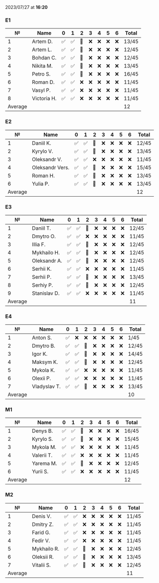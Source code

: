 2023/07/27 at **16:20**
### E1
|№|Name|0|1|2|3|4|5|6|Total|
|-----|-----|-----|-----|-----|-----|-----|-----|-----|-----|
|1|Artem D.|✅|✅|🔄|❌|❌|❌|❌|13/45|
|2|Artem L.|✅|✅|🔄|❌|❌|❌|❌|12/45|
|3|Bohdan C.|✅|✅|🔄|❌|❌|❌|❌|12/45|
|4|Nikita M.|✅|✅|🔄|❌|❌|❌|❌|13/45|
|5|Petro S.|✅|✅|🔄|❌|❌|❌|❌|16/45|
|6|Roman D.|✅|✅|❌|❌|❌|❌|❌|11/45|
|7|Vasyl P.|✅|✅|❌|❌|❌|❌|❌|11/45|
|8|Victoria H.|✅|✅|❌|❌|❌|❌|❌|11/45|
|Average|||||||||12||
### E2
|№|Name|0|1|2|3|4|5|6|Total|
|-----|-----|-----|-----|-----|-----|-----|-----|-----|-----|
|1|Daniil K.|✅|✅|🔄|❌|❌|❌|❌|12/45|
|2|Kyrylo V.|✅|✅|🔄|❌|❌|❌|❌|13/45|
|3|Oleksandr V.|✅|✅|❌|❌|❌|❌|❌|11/45|
|4|Oleksandr Vers.|✅|✅|🔄|❌|❌|❌|❌|15/45|
|5|Roman H.|✅|✅|🔄|❌|❌|❌|❌|13/45|
|6|Yulia P.|✅|✅|🔄|❌|❌|❌|❌|13/45|
|Average|||||||||12||
### E3
|№|Name|0|1|2|3|4|5|6|Total|
|-----|-----|-----|-----|-----|-----|-----|-----|-----|-----|
|1|Daniil T.|✅|✅|🔄|❌|❌|❌|❌|12/45|
|2|Dmytro O.|✅|✅|❌|❌|❌|❌|❌|11/45|
|3|Illia F.|✅|✅|🔄|❌|❌|❌|❌|12/45|
|4|Mykhailo H.|✅|✅|🔄|❌|❌|❌|❌|12/45|
|5|Oleksandr A.|✅|✅|🔄|❌|❌|❌|❌|12/45|
|6|Serhii K.|✅|✅|❌|❌|❌|❌|❌|11/45|
|7|Serhii P.|✅|✅|🔄|❌|❌|❌|❌|13/45|
|8|Serhiy P.|✅|✅|🔄|❌|❌|❌|❌|12/45|
|9|Stanislav D.|✅|✅|❌|❌|❌|❌|❌|11/45|
|Average|||||||||11||
### E4
|№|Name|0|1|2|3|4|5|6|Total|
|-----|-----|-----|-----|-----|-----|-----|-----|-----|-----|
|1|Anton S.|✅|❌|❌|❌|❌|❌|❌|1/45|
|2|Dmytro B.|✅|✅|🔄|❌|❌|❌|❌|12/45|
|3|Igor K.|✅|✅|🔄|❌|❌|❌|❌|14/45|
|4|Maksym K.|✅|✅|🔄|❌|❌|❌|❌|12/45|
|5|Mykola K.|✅|✅|❌|❌|❌|❌|❌|11/45|
|6|Olexii P.|✅|✅|❌|❌|❌|❌|❌|11/45|
|7|Vladyslav T.|✅|✅|🔄|❌|❌|❌|❌|13/45|
|Average|||||||||10||
### M1
|№|Name|0|1|2|3|4|5|6|Total|
|-----|-----|-----|-----|-----|-----|-----|-----|-----|-----|
|1|Denys B.|✅|✅|🔄|❌|❌|❌|❌|16/45|
|2|Kyrylo S.|✅|✅|🔄|❌|❌|❌|❌|15/45|
|3|Mykola M.|✅|✅|❌|❌|❌|❌|❌|11/45|
|4|Valerii T.|✅|✅|❌|❌|❌|❌|❌|11/45|
|5|Yarema M.|✅|✅|🔄|❌|❌|❌|❌|12/45|
|6|Yurii S.|✅|✅|❌|❌|❌|❌|❌|11/45|
|Average|||||||||12||
### M2
|№|Name|0|1|2|3|4|5|6|Total|
|-----|-----|-----|-----|-----|-----|-----|-----|-----|-----|
|1|Denis V.|✅|✅|❌|❌|❌|❌|❌|11/45|
|2|Dmitry Z.|✅|✅|❌|❌|❌|❌|❌|11/45|
|3|Farid G.|✅|✅|❌|❌|❌|❌|❌|11/45|
|4|Fedir V.|✅|✅|❌|❌|❌|❌|❌|11/45|
|5|Mykhailo R.|✅|✅|🔄|❌|❌|❌|❌|12/45|
|6|Oleksii R.|✅|✅|🔄|❌|❌|❌|❌|13/45|
|7|Vitalii S.|✅|✅|🔄|❌|❌|❌|❌|12/45|
|Average|||||||||11||
